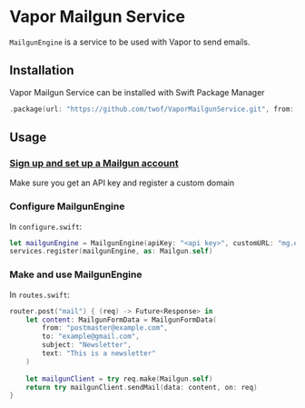 # Vapor Mailgun Service

`MailgunEngine` is a service to be used with Vapor to send emails.

## Installation
Vapor Mailgun Service can be installed with Swift Package Manager

```swift
.package(url: "https://github.com/twof/VaporMailgunService.git", from: "0.0.1")
```

## Usage

### [Sign up and set up a Mailgun account](https://www.mailgun.com/)
Make sure you get an API key and register a custom domain

### Configure MailgunEngine
In `configure.swift`:

```swift
let mailgunEngine = MailgunEngine(apiKey: "<api key>", customURL: "mg.example.com")
services.register(mailgunEngine, as: Mailgun.self)
```

### Make and use MailgunEngine
In `routes.swift`:

```swift
router.post("mail") { (req) -> Future<Response> in
    let content: MailgunFormData = MailgunFormData(
        from: "postmaster@example.com",
        to: "example@gmail.com",
        subject: "Newsletter",
        text: "This is a newsletter"
    )
    
    let mailgunClient = try req.make(Mailgun.self)
    return try mailgunClient.sendMail(data: content, on: req)
}
```
